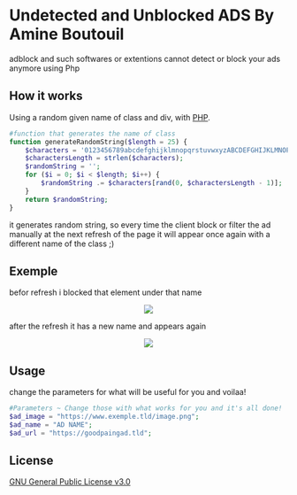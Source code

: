 # Undetected and Unblocked ADS By Amine Boutouil
adblock and such softwares or extentions cannot detect or block your ads anymore using Php

## How it works
Using a random given name of class and div, with [PHP](https://www.php.net/).

```php
#function that generates the name of class
function generateRandomString($length = 25) { 
    $characters = '0123456789abcdefghijklmnopqrstuvwxyzABCDEFGHIJKLMNOPQRSTUVWXYZ';
    $charactersLength = strlen($characters);
    $randomString = '';
    for ($i = 0; $i < $length; $i++) {
        $randomString .= $characters[rand(0, $charactersLength - 1)];
    }
    return $randomString;
}
```
it generates random string, so every time the client block or filter the ad manually at the next refresh of the page it will appear once again with a different name of the class ;)

## Exemple

befor refresh i blocked that element under that name
<p align="center">
<img src="https://amine-boutouil.github.io/amine-boutouil/1.png">
</p>

after the refresh it has a new name and appears again 

<p align="center">
<img src="https://amine-boutouil.github.io/amine-boutouil/2.png">
</p>

## Usage
change the parameters for what will be useful for you and voilaa!

```php
#Parameters ~ Change those with what works for you and it's all done!
$ad_image = "https://www.exemple.tld/image.png";
$ad_name = "AD NAME";
$ad_url = "https://goodpaingad.tld";
```

## License
[GNU General Public License v3.0](https://choosealicense.com/licenses/gpl-3.0/)
